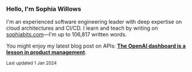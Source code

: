 ### Hello, I'm Sophia Willows

I'm an experienced software engineering leader with deep expertise on cloud architectures and CI/CD. I learn and teach by writing on [sophiabits.com](https://sophiabits.com/blog)—I'm up to 106,817 written words.

You might enjoy my latest blog post on APIs: **[The OpenAI dashboard is a lesson in product management](https://sophiabits.com/blog/the-openai-dashboard-lesson-in-product-management)**.

<sub>Last updated 1 Jan 2024</sub>
